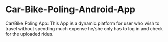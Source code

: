 # Car-Bike-Poling-Android-App
Car/Bike Poling App: This App is a dynamic platform for user who wish to travel without spending much expense he/she only has to log in and check for the uploaded rides. 
